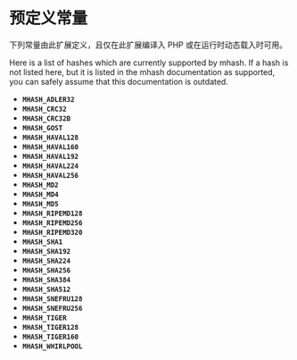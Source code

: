 预定义常量
==========

下列常量由此扩展定义，且仅在此扩展编译入 PHP 或在运行时动态载入时可用。

Here is a list of hashes which are currently supported by mhash. If a
hash is not listed here, but it is listed in the mhash documentation as
supported, you can safely assume that this documentation is outdated.

-   <span class="simpara"> **`MHASH_ADLER32`** </span>
-   <span class="simpara"> **`MHASH_CRC32`** </span>
-   <span class="simpara"> **`MHASH_CRC32B`** </span>
-   <span class="simpara"> **`MHASH_GOST`** </span>
-   <span class="simpara"> **`MHASH_HAVAL128`** </span>
-   <span class="simpara"> **`MHASH_HAVAL160`** </span>
-   <span class="simpara"> **`MHASH_HAVAL192`** </span>
-   <span class="simpara"> **`MHASH_HAVAL224`** </span>
-   <span class="simpara"> **`MHASH_HAVAL256`** </span>
-   <span class="simpara"> **`MHASH_MD2`** </span>
-   <span class="simpara"> **`MHASH_MD4`** </span>
-   <span class="simpara"> **`MHASH_MD5`** </span>
-   <span class="simpara"> **`MHASH_RIPEMD128`** </span>
-   <span class="simpara"> **`MHASH_RIPEMD256`** </span>
-   <span class="simpara"> **`MHASH_RIPEMD320`** </span>
-   <span class="simpara"> **`MHASH_SHA1`** </span>
-   <span class="simpara"> **`MHASH_SHA192`** </span>
-   <span class="simpara"> **`MHASH_SHA224`** </span>
-   <span class="simpara"> **`MHASH_SHA256`** </span>
-   <span class="simpara"> **`MHASH_SHA384`** </span>
-   <span class="simpara"> **`MHASH_SHA512`** </span>
-   <span class="simpara"> **`MHASH_SNEFRU128`** </span>
-   <span class="simpara"> **`MHASH_SNEFRU256`** </span>
-   <span class="simpara"> **`MHASH_TIGER`** </span>
-   <span class="simpara"> **`MHASH_TIGER128`** </span>
-   <span class="simpara"> **`MHASH_TIGER160`** </span>
-   <span class="simpara"> **`MHASH_WHIRLPOOL`** </span>
